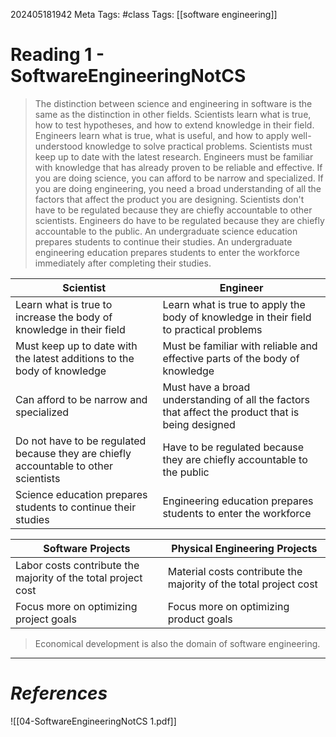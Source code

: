 202405181942
Meta Tags: #class
Tags: [[software engineering]]

# Reading 1 - SoftwareEngineeringNotCS

>The distinction between science and engineering in software is the same as the distinction in other fields. Scientists learn what is true, how to test hypotheses, and how to extend knowledge in their field. Engineers learn what is true, what is useful, and how to apply well-understood knowledge to solve practical problems. Scientists must keep up to date with the latest research. Engineers must be familiar with knowledge that has already proven to be reliable and effective. If you are doing science, you can afford to be narrow and specialized. If you are doing engineering, you need a broad understanding of all the factors that affect the product you are designing. Scientists don't have to be regulated because they are chiefly accountable to other scientists. Engineers do have to be regulated because they are chiefly accountable to the public. An undergraduate science education prepares students to continue their studies. An undergraduate engineering education prepares students to enter the workforce immediately after completing their studies.

| Scientist                                                                            | Engineer                                                                                          |
| ------------------------------------------------------------------------------------ | ------------------------------------------------------------------------------------------------- |
| Learn what is true to increase the body of knowledge in their field                  | Learn what is true to apply the body of knowledge in their field to practical problems            |
| Must keep up to date with the latest additions to the body of knowledge              | Must be familiar with reliable and effective parts of the body of knowledge                       |
| Can afford to be narrow and specialized                                              | Must have a broad understanding of all the factors that affect the product that is being designed |
| Do not have to be regulated because they are chiefly accountable to other scientists | Have to be regulated because they are chiefly accountable to the public                           |
| Science education prepares students to continue their studies                        | Engineering education prepares students to enter the workforce                                    |

| Software Projects                                             | Physical Engineering Projects                                    |
| ------------------------------------------------------------- | ---------------------------------------------------------------- |
| Labor costs contribute the majority of the total project cost | Material costs contribute the majority of the total project cost |
| Focus more on optimizing project goals                        | Focus more on optimizing product goals                           |

>Economical development is also the domain of software engineering.



---
# *References*
![[04-SoftwareEngineeringNotCS 1.pdf]]